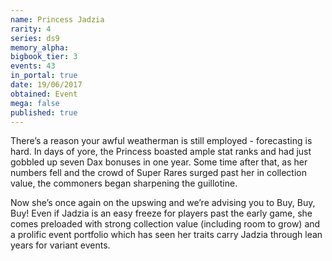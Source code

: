 ```yaml
---
name: Princess Jadzia
rarity: 4
series: ds9
memory_alpha:
bigbook_tier: 3
events: 43
in_portal: true
date: 19/06/2017
obtained: Event
mega: false
published: true
---
```


There’s a reason your awful weatherman is still employed - forecasting is hard. In days of yore, the Princess boasted ample stat ranks and had just gobbled up seven Dax bonuses in one year. Some time after that, as her numbers fell and the crowd of Super Rares surged past her in collection value, the commoners began sharpening the guillotine. 

Now she’s once again on the upswing and we’re advising you to Buy, Buy, Buy! Even if Jadzia is an easy freeze for players past the early game, she comes preloaded with strong collection value (including room to grow) and a prolific event portfolio which has seen her traits carry Jadzia through lean years for variant events.
